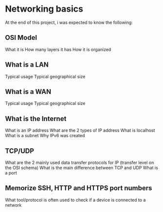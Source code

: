 # Networking basics

At the end of this project, i was expected to know the following:

## OSI Model

What it is
How many layers it has
How it is organized

## What is a LAN
Typical usage
Typical geographical size

## What is a WAN
Typical usage
Typical geographical size

## What is the Internet
What is an IP address
What are the 2 types of IP address
What is localhost
What is a subnet
Why IPv6 was created

## TCP/UDP
What are the 2 mainly used data transfer protocols for IP (transfer level on the OSI schema)
What is the main difference between TCP and UDP
What is a port

## Memorize SSH, HTTP and HTTPS port numbers
What tool/protocol is often used to check if a device is connected to a network
